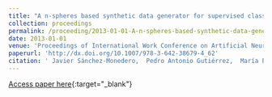 ```yaml
---
title: "A n-spheres based synthetic data generator for supervised classification"
collection: proceedings
permalink: /proceeding/2013-01-01-A-n-spheres-based-synthetic-data-generator-for-supervised-classification
date: 2013-01-01
venue: 'Proceedings of International Work Conference on Artificial Neural Networks (IWANN 2013)'
paperurl: 'http://dx.doi.org/10.1007/978-3-642-38679-4_62'
citation: ' Javier Sánchez-Monedero,  Pedro Antonio Gutiérrez,  María Pérez-Ortiz,  César Hervás-Martínez, &quot;A n-spheres based synthetic data generator for supervised classification.&quot; Proceedings of International Work Conference on Artificial Neural Networks (IWANN 2013), Vol.7902, 2013, Tenerife, Spain, pp.613--621.'
---
```

[Access paper here](http://dx.doi.org/10.1007/978-3-642-38679-4_62){:target="_blank"}
